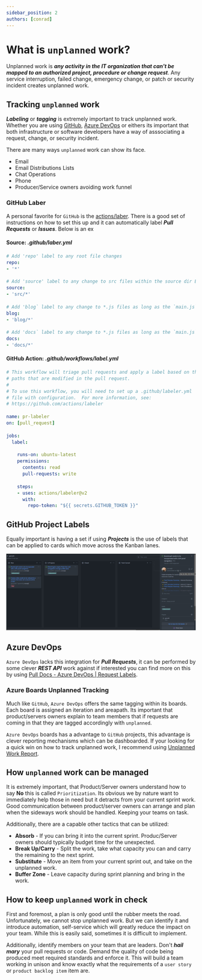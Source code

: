 ```yaml
---
sidebar_position: 2
authors: [conrad]
---
```

# What is `unplanned` work?

Unplanned work is ***any activity in the IT organization that can't be mapped to an authorized project, procedure or change request***. Any service interruption, failed change, emergency change, or patch or security incident creates unplanned work.

## Tracking `unplanned` work

***Labeling*** or ***tagging*** is extremely important to track unplanned work.  Whether you are using [GitHub](https://www.github.com), [Azure DevOps](https://www.dev.azure.com) or eithers its important that both infrastructure or software developers have a way of asssociating a request, change, or security incident.

There are many ways `unplanned` work can show its face.

- Email
- Email Distributions Lists
- Chat Operations
- Phone
- Producer/Service owners avoiding work funnel

### GitHub Laber

A personal favorite for `GitHub` is the [actions/laber](https://github.com/actions/labeler).  There is a good set of instructions on how to set this up and it can automatically label ***Pull Requests*** or ***Issues***. Below is an ex

#### **Source:** ***.github/laber.yml***

```yaml
# Add 'repo' label to any root file changes
repo:
- '*'

# Add 'source' label to any change to src files within the source dir EXCEPT for the docs sub-folder
source:
- 'src/*'

# Add 'blog` label to any change to *.js files as long as the `main.js` hasn't changed
blog:
- 'blog/*'

# Add 'docs` label to any change to *.js files as long as the `main.js` hasn't changed
docs:
- 'docs/*'
```

#### **GitHub Action:** ***.github/workflows/label.yml***

```yaml
# This workflow will triage pull requests and apply a label based on the
# paths that are modified in the pull request.
#
# To use this workflow, you will need to set up a .github/labeler.yml
# file with configuration.  For more information, see:
# https://github.com/actions/labeler

name: pr-labeler
on: [pull_request]

jobs:
  label:

    runs-on: ubuntu-latest
    permissions:
      contents: read
      pull-requests: write

    steps:
    - uses: actions/labeler@v2
      with:
        repo-token: "${{ secrets.GITHUB_TOKEN }}"
```

## GitHub Project Labels

Equally important is having a set if using ***Projects*** is the use of labels that can be applied to cards which move across the Kanban lanes.

![GitHub Project Labels](/img/agile/gh-project-labels.jpg)

## Azure DevOps

`Azure DevOps` lacks this integration for ***Pull Requests***, it can be performed by some clever ***REST API*** work against if interested you can find more on this by using [Pull Docs - Azure DevOps | Request Labels](https://docs.microsoft.com/en-us/rest/api/azure/devops/git/pull-request-labels?view=azure-devops-rest-6.0).

### Azure Boards Unplanned Tracking

Much like `GitHub`, `Azure DevOps` offers the same tagging within its boards.   Each board  is assigned an iteration and areapath.  Its important that product/servers owners explain to team members that if requests are coming in that they are tagged accordingly with `unplanned`.

`Azure DevOps` boards has a advantage to `GitHub` projects, this advantage is clever reporting mechanisms which can be dashboarded.  If your looking for a quick win on how to track unplanned work, I recommend using [Unplanned Work Report](https://docs.microsoft.com/en-us/previous-versions/azure/devops/report/sql-reports/unplanned-work?view=tfs-2017).

## How `unplanned` work can be managed

It is extremely important, that Product/Server owners understand how to say **No** this is called `Prioritization`.  Its obvious we by nature want to immediately help those in need but it detracts from your current sprint work.  Good communication between product/server owners can arrange and plan when the sideways work should be handled.  Keeping your teams on task.

Additionally, there are a capable other tactics that can be utilized:

- **Absorb** - If you can bring it into the current sprint.  Produc/Server owners should typically budget time for the unexpected.
- **Break Up/Carry** - Split the work, take what capacity you can and carry the remaining to the next sprint.
- **Substitute** - Move an item from your current sprint out, and take on the unplanned work.
- **Buffer Zone** - Leave capacity during sprint planning and bring in the work.

## How to keep `unplanned` work in check

First and foremost, a plan is only good until the rubber meets the road.  Unfortunately, we cannot stop unplanned work.  But we can identify it and introduce automation, self-service which will greatly reduce the impact on your team.  While this is easily said, sometimes it is difficult to implement.  

Additionally, identify members on your team that are leaders.  Don't ***hail mary*** your pull requests or code.  Demand the quality of code being produced meet required standards and enforce it.  This will build a team working in unison and know exactly what the requirements of a `user story` or `product backlog item` item are.


